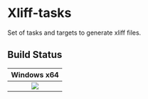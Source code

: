  # Xliff-tasks
Set of tasks and targets to generate xliff files.

Build Status
------------
|Windows x64 |
|:------:|
|[![][win-x64-build-badge]][win-x64-build]|
 
[win-x64-build-badge]: https://devdiv.visualstudio.com/_apis/public/build/definitions/0bdbc590-a062-4c3f-b0f6-9383f67865ee/5803/badge
[win-x64-build]: https://devdiv.visualstudio.com/DevDiv/_build/index?definitionId=5803&_a=completed
